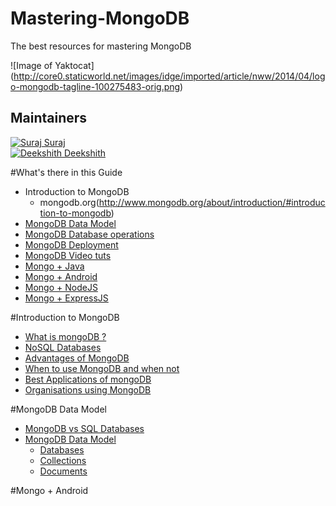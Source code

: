 # Mastering-MongoDB
The best resources for mastering MongoDB

![Image of Yaktocat]
(http://core0.staticworld.net/images/idge/imported/article/nww/2014/04/logo-mongodb-tagline-100275483-orig.png)

## Maintainers
[![Suraj](https://avatars1.githubusercontent.com/u/8401804?v=3&s=32) Suraj](https://github.com/suraj-bk)  
[![Deekshith](https://avatars1.githubusercontent.com/u/8401804?v=3&s=32) Deekshith](https://github.com/DeekshithShetty)

#What's there in this Guide
* Introduction to MongoDB
  * mongodb.org(http://www.mongodb.org/about/introduction/#introduction-to-mongodb)
* [MongoDB Data Model](#)
* [MongoDB Database operations](#)
* [MongoDB Deployment](#)
* [MongoDB Video tuts](#)
* [Mongo + Java](#)
* [Mongo + Android](#)
* [Mongo + NodeJS](#)
* [Mongo + ExpressJS](#)

#Introduction to MongoDB
* [What is mongoDB ?](#)
* [NoSQL Databases](#)       
* [Advantages of MongoDB](#)
* [When to use MongoDB and when not](#)
* [Best Applications of mongoDB](#)
* [Organisations using MongoDB](#)

#MongoDB Data Model
* [MongoDB vs SQL Databases](#)
* [MongoDB Data Model](#)
  * [Databases](#)
  * [Collections](#)
  * [Documents](#)

#Mongo + Android



